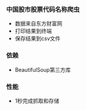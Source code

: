 ### 中国股市股票代码名称爬虫
- 数据来自东方财富网
- 打印结果到终端
- 保存结果到csv文件

### 依赖
- BeautifulSoup第三方库

### 性能
- 1秒完成抓取和存储
